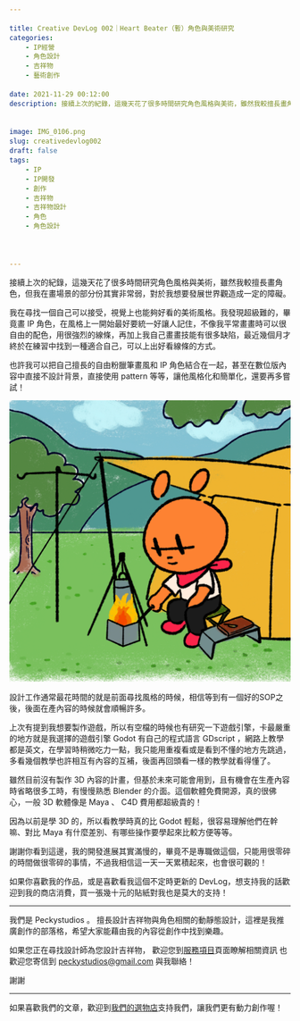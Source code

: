 ```yaml
---

title: Creative DevLog 002｜Heart Beater（暫）角色與美術研究
categories:
    - IP經營
    - 角色設計
    - 吉祥物
    - 藝術創作

date: 2021-11-29 00:12:00
description: 接續上次的紀錄，這幾天花了很多時間研究角色風格與美術，雖然我較擅長畫角色，但我在畫場景的部分份其實非常弱，對於我想要發展世界觀造成一定的障礙。


image: IMG_0106.png
slug: creativedevlog002
draft: false
tags:
    - IP
    - IP開發
    - 創作
    - 吉祥物
    - 吉祥物設計
    - 角色
    - 角色設計



---
```

接續上次的紀錄，這幾天花了很多時間研究角色風格與美術，雖然我較擅長畫角色，但我在畫場景的部分份其實非常弱，對於我想要發展世界觀造成一定的障礙。

我在尋找一個自己可以接受，視覺上也能夠好看的美術風格。我發現超級難的，畢竟畫 IP 角色，在風格上一開始最好要統一好讓人記住，不像我平常畫畫時可以很自由的配色，用很強烈的線條，再加上我自己畫畫技能有很多缺陷，最近幾個月才終於在練習中找到一種適合自己，可以上出好看線條的方式。

也許我可以把自己擅長的自由粉臘筆畫風和 IP 角色結合在一起，甚至在數位版內容中直接不設計背景，直接使用 pattern 等等，讓他風格化和簡單化，還要再多嘗試！

![（畫一張圖就畫超久，背景顏色不太滿意）](IMG_0106.png)


設計工作通常最花時間的就是前面尋找風格的時候，相信等到有一個好的SOP之後，後面在產內容的時候就會順暢許多。

上次有提到我想要製作遊戲，所以有空檔的時候也有研究一下遊戲引擎，卡最嚴重的地方就是我選擇的遊戲引擎 Godot 有自己的程式語言 GDscript ，網路上教學都是英文，在學習時稍微吃力一點，我只能用重複看或是看到不懂的地方先跳過，多看幾個教學也許相互有內容的互補，後面再回頭看一樣的教學就看得懂了。

雖然目前沒有製作 3D 內容的計畫，但基於未來可能會用到，且有機會在生產內容時省略很多工時，有慢慢熟悉 Blender 的介面。這個軟體免費開源，真的很佛心，一般 3D 軟體像是 Maya 、 C4D 費用都超級貴的！

因為以前是學 3D 的，所以看教學時真的比 Godot 輕鬆，很容易理解他們在幹嘛、對比 Maya 有什麼差別、有哪些操作要學起來比較方便等等。


謝謝你看到這邊，我的開發進展其實滿慢的，畢竟不是專職做這個，只能用很零碎的時間做很零碎的事情，不過我相信這一天一天累積起來，也會很可觀的！

如果你喜歡我的作品，或是喜歡看我這個不定時更新的 DevLog，想支持我的話歡迎到我的商店消費，買一張幾十元的貼紙對我也是莫大的支持！




 
---

我們是 Peckystudios 。
擅長設計吉祥物與角色相關的動靜態設計，這裡是我推廣創作的部落格，希望大家能藉由我的內容從創作中找到樂趣。

如果您正在尋找設計師為您設計吉祥物，
歡迎您到[服務項目](https://peckyhsieh.wixsite.com/peckystudiosservice)頁面瞭解相關資訊
也歡迎您寄信到 peckystudios@gmail.com 與我聯絡！

謝謝

---

如果喜歡我們的文章，歡迎到[我們的選物店](https://www.rakuten.com.tw/shop/peckystudio/)支持我們，讓我們更有動力創作喔！